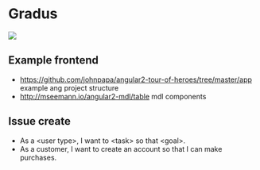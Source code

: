 # Gradus
<a href="https://zenhub.com"><img src="https://raw.githubusercontent.com/ZenHubIO/support/master/zenhub-badge.png"></a>

## Example frontend
- https://github.com/johnpapa/angular2-tour-of-heroes/tree/master/app example ang project structure
- http://mseemann.io/angular2-mdl/table mdl components

## Issue create
- As a \<user type\>, I want to \<task\> so that \<goal\>.
- As a customer, I want to create an account so that I can make purchases.
